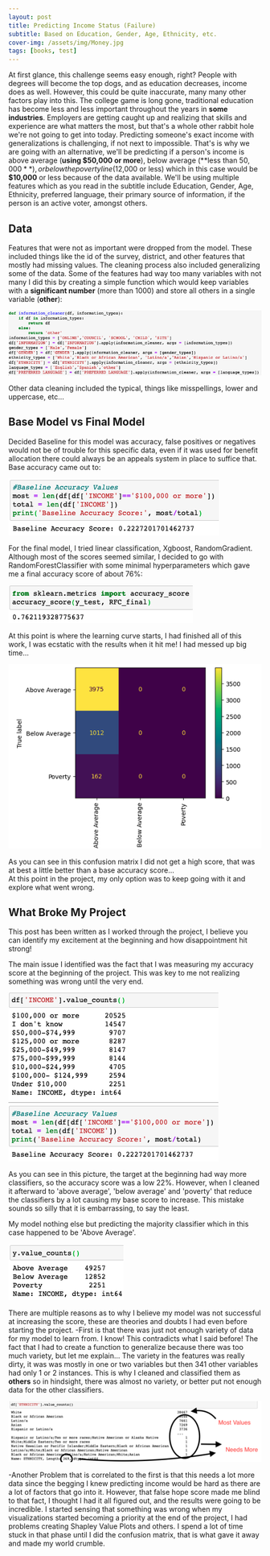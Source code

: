 ```yaml
---
layout: post
title: Predicting Income Status (Failure)
subtitle: Based on Education, Gender, Age, Ethnicity, etc.
cover-img: /assets/img/Money.jpg
tags: [books, test]
---
```


At first glance, this challenge seems easy enough, right?  People with degrees will become the top dogs, and as education decreases, income does as well. However, this could be quite inaccurate, many many other factors play into this. The college game is long gone, traditional education has become less and less important throughout the years in **some industries**. Employers are getting caught up and realizing that skills and experience are what matters the most, but that's a whole other rabbit hole we're not going to get into today. Predicting someone's exact income with generalizations is challenging, if not next to impossible. That's is why we are going with an alternative, we'll be predicting if a person's income is above average (**using $50,000 or more**), below average (**less than $50,000**), or below the poverty line ($12,000 or less) which in this case would be **$10,000** or less because of the data available. We'll be using multiple features which as you read in the subtitle include Education, Gender, Age, Ethnicity, preferred language, their primary source of information, if the person is an active voter, amongst others.

## Data
Features that were not as important were dropped from the model. These included things like the id of the survey, district, and other features that mostly had missing values. The cleaning process also included generalizing some of the data. Some of the features had way too many variables with not many I did this by creating a simple function which would keep variables with  a **significant number** (more than 1000) and store all others in a single variable (**other**):     

![%generalizing](https://raw.githubusercontent.com/lsraei20/lsraei20.github.io/master/assets/img/Screen%20Shot%202020-07-31%20at%208.28.28%20AM.png)

Other data cleaning included the typical, things like misspellings, lower and uppercase, etc...

## Base Model vs Final Model 

Decided Baseline for this model was accuracy, false positives or negatives would not be of trouble for this specific data, even if it was used for benefit allocation there could always be an appeals system in place to suffice that. Base accuracy came out to:

![%Baseline](https://raw.githubusercontent.com/lsraei20/lsraei20.github.io/master/assets/img/baseline.png)

For the final model, I tried linear classification, Xgboost, RandomGradient. Although most of the scores seemed similar, I decided to go with RandomForestClassifier with some minimal hyperparameters which gave me a final accuracy score of about 76%:

![%accu](https://raw.githubusercontent.com/lsraei20/lsraei20.github.io/master/assets/img/accuracy.png)

At this point is where the learning curve starts, I had finished all of this work, I was ecstatic with the results when it hit me! I had messed up big time...

![%matrix](https://raw.githubusercontent.com/lsraei20/lsraei20.github.io/master/assets/img/matrix.png)

As you can see in this confusion matrix I did not get a high score, that was at best a little better than a base accuracy score...  
At this point in the project, my only option was to keep going with it and explore what went wrong. 

## What Broke My Project 

This post has been written as I worked through the project, I believe you can identify my excitement at the beginning and how disappointment hit strong! 

The main issue I identified was the fact that I was measuring my accuracy score at the beginning of the project. This was key to me not realizing something was wrong until the very end. 

![%incomeacc](https://raw.githubusercontent.com/lsraei20/lsraei20.github.io/master/assets/img/income%20acc.png)

As you can see in this picture, the target at the beginning had way more classifiers, so the accuracy score was a low 22%. However, when I cleaned it afterward to 'above average', 'below average' and 'poverty' that reduce the classifiers by a lot causing my base score to increase. This mistake sounds so silly that it is embarrassing, to say the least.

My model nothing else but predicting the majority classifier which in this case happened to be 'Above Average'. 

![%incomeacc](https://raw.githubusercontent.com/lsraei20/lsraei20.github.io/master/assets/img/targetcount.png)

There are multiple reasons as to why I believe my model was not successful at increasing the score, these are theories and doubts I had even before starting the project.
-First is that there was just not enough variety of data for my model to learn from. I know! This contradicts what I said before! The fact that I had to create a function to generalize because there was too much variety, but let me explain... The variety in the features was really dirty, it was was mostly in one or two variables but then 341 other variables had only 1 or 2 instances. This is why I cleaned and classified them as **others** so in hindsight, there was almost no variety, or better put not enough data for the other classifiers.

![%vari](https://raw.githubusercontent.com/lsraei20/lsraei20.github.io/master/assets/img/variety.png)

-Another Problem that is correlated to the first is that this needs a lot more data since the begging I knew predicting income would be hard as there are a lot of factors that go into it. However, that false hope score made me blind to that fact, I thought I had it all figured out, and the results were going to be incredible. I started sensing that something was wrong when my visualizations started becoming a priority at the end of the project, I had problems creating Shapley Value Plots and others. I spend a lot of time stuck in that phase until I did the confusion matrix, that is what gave it away and made my world crumble.



